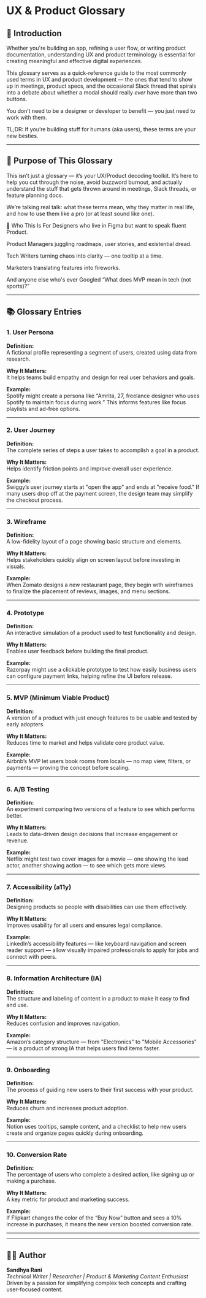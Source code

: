 # UX & Product Glossary

## 📘 Introduction

Whether you're building an app, refining a user flow, or writing product documentation, understanding UX and product terminology is essential for creating meaningful and effective digital experiences.

This glossary serves as a quick-reference guide to the most commonly used terms in UX and product development — the ones that tend to show up in meetings, product specs, and the occasional Slack thread that spirals into a debate about whether a modal should really *ever* have more than two buttons.

You don’t need to be a designer or developer to benefit — you just need to work with them.

TL;DR: If you’re building stuff for humans (aka users), these terms are your new besties.

---

## 🎯 Purpose of This Glossary

This isn’t just a glossary — it’s your UX/Product decoding toolkit. It’s here to help you cut through the noise, avoid buzzword burnout, and actually understand the stuff that gets thrown around in meetings, Slack threads, or feature planning docs.

We’re talking real talk: what these terms mean, why they matter in real life, and how to use them like a pro (or at least sound like one).

👀 Who This Is For
Designers who live in Figma but want to speak fluent Product.

Product Managers juggling roadmaps, user stories, and existential dread.

Tech Writers turning chaos into clarity — one tooltip at a time.

Marketers translating features into fireworks.

And anyone else who's ever Googled “What does MVP mean in tech (not sports)?”

---

## 📚 Glossary Entries

### 1. User Persona  
**Definition:**  
A fictional profile representing a segment of users, created using data from research.

**Why It Matters:**  
It helps teams build empathy and design for real user behaviors and goals.

**Example:**  
Spotify might create a persona like “Amrita, 27, freelance designer who uses Spotify to maintain focus during work.” This informs features like focus playlists and ad-free options.

---

### 2. User Journey  
**Definition:**  
The complete series of steps a user takes to accomplish a goal in a product.

**Why It Matters:**  
Helps identify friction points and improve overall user experience.

**Example:**  
Swiggy’s user journey starts at "open the app" and ends at "receive food." If many users drop off at the payment screen, the design team may simplify the checkout process.

---

### 3. Wireframe  
**Definition:**  
A low-fidelity layout of a page showing basic structure and elements.

**Why It Matters:**  
Helps stakeholders quickly align on screen layout before investing in visuals.

**Example:**  
When Zomato designs a new restaurant page, they begin with wireframes to finalize the placement of reviews, images, and menu sections.

---

### 4. Prototype  
**Definition:**  
An interactive simulation of a product used to test functionality and design.

**Why It Matters:**  
Enables user feedback before building the final product.

**Example:**  
Razorpay might use a clickable prototype to test how easily business users can configure payment links, helping refine the UI before release.

---

### 5. MVP (Minimum Viable Product)  
**Definition:**  
A version of a product with just enough features to be usable and tested by early adopters.

**Why It Matters:**  
Reduces time to market and helps validate core product value.

**Example:**  
Airbnb’s MVP let users book rooms from locals — no map view, filters, or payments — proving the concept before scaling.

---

### 6. A/B Testing  
**Definition:**  
An experiment comparing two versions of a feature to see which performs better.

**Why It Matters:**  
Leads to data-driven design decisions that increase engagement or revenue.

**Example:**  
Netflix might test two cover images for a movie — one showing the lead actor, another showing action — to see which gets more views.

---

### 7. Accessibility (a11y)  
**Definition:**  
Designing products so people with disabilities can use them effectively.

**Why It Matters:**  
Improves usability for all users and ensures legal compliance.

**Example:**  
LinkedIn’s accessibility features — like keyboard navigation and screen reader support — allow visually impaired professionals to apply for jobs and connect with peers.

---

### 8. Information Architecture (IA)  
**Definition:**  
The structure and labeling of content in a product to make it easy to find and use.

**Why It Matters:**  
Reduces confusion and improves navigation.

**Example:**  
Amazon’s category structure — from "Electronics" to "Mobile Accessories" — is a product of strong IA that helps users find items faster.

---

### 9. Onboarding  
**Definition:**  
The process of guiding new users to their first success with your product.

**Why It Matters:**  
Reduces churn and increases product adoption.

**Example:**  
Notion uses tooltips, sample content, and a checklist to help new users create and organize pages quickly during onboarding.

---

### 10. Conversion Rate  
**Definition:**  
The percentage of users who complete a desired action, like signing up or making a purchase.

**Why It Matters:**  
A key metric for product and marketing success.

**Example:**  
If Flipkart changes the color of the “Buy Now” button and sees a 10% increase in purchases, it means the new version boosted conversion rate.

---

---

## 👩‍💻 Author

**Sandhya Rani**  
*Technical Writer | Researcher | Product & Marketing Content Enthusiast*  
Driven by a passion for simplifying complex tech concepts and crafting user-focused content.
